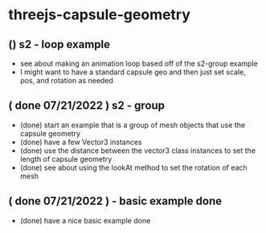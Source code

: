 # threejs-capsule-geometry

## () s2 - loop example
* see about making an animation loop based off of the s2-group example
* I might want to have a standard capsule geo and then just set scale, pos, and rotation as needed

## ( done 07/21/2022 ) s2 - group
* (done) start an example that is a group of mesh objects that use the capsule geometry 
* (done) have a few Vector3 instances
* (done) use the distance between the vector3 class instances to set the length of capsule geometry
* (done) see about using the lookAt method to set the rotation of each mesh

## ( done 07/21/2022 ) - basic example done
* (done) have a nice basic example done